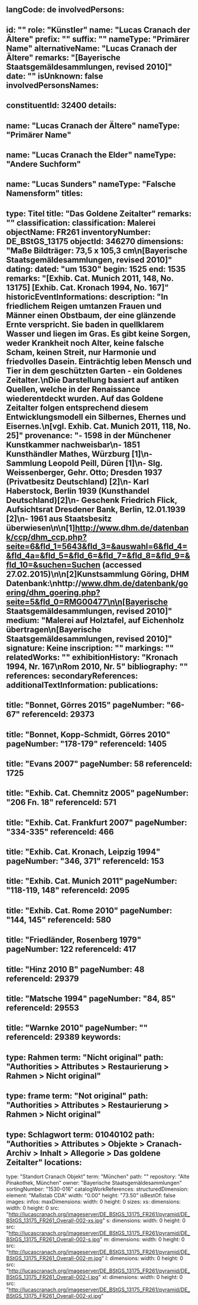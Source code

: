 langCode: de
involvedPersons: 
 - 
   id: ""
  role: "Künstler"
  name: "Lucas Cranach der Ältere"
  prefix: ""
  suffix: ""
  nameType: "Primärer Name"
  alternativeName: "Lucas Cranach der Ältere"
  remarks: "[Bayerische Staatsgemäldesammlungen, revised 2010]"
  date: ""
  isUnknown: false
involvedPersonsNames: 
 - 
   constituentId: 32400
  details: 
   - 
   name: "Lucas Cranach der Ältere"
    nameType: "Primärer Name"
   - 
   name: "Lucas Cranach the Elder"
    nameType: "Andere Suchform"
   - 
   name: "Lucas Sunders"
    nameType: "Falsche Namensform"
titles: 
 - 
   type: Titel
  title: "Das Goldene Zeitalter"
  remarks: ""
classification: 
 classification: Malerei
objectName: FR261
inventoryNumber: DE_BStGS_13175
objectId: 346270
dimensions: "Maße Bildträger: 73,5 x 105,3 cm\n[Bayerische Staatsgemäldesammlungen, revised 2010]"
dating: 
 dated: "um 1530"
 begin: 1525
 end: 1535
 remarks: "[Exhib. Cat. Munich 2011, 148, No. 13175] [Exhib. Cat. Kronach 1994, No. 167]"
 historicEventInformations: 
description: "In friedlichem Reigen umtanzen Frauen und Männer einen Obstbaum, der eine glänzende Ernte verspricht. Sie baden in quellklarem Wasser und liegen im Gras. Es gibt keine Sorgen, weder Krankheit noch Alter, keine falsche Scham, keinen Streit, nur Harmonie und friedvolles Dasein. Einträchtig leben Mensch und Tier in dem geschützten Garten - ein Goldenes Zeitalter.\nDie Darstellung basiert auf antiken Quellen, welche in der Renaissance wiederentdeckt wurden. Auf das Goldene Zeitalter folgen entsprechend diesem Entwicklungsmodell ein Silbernes, Ehernes und Eisernes.\n[vgl. Exhib. Cat. Munich 2011, 118, No. 25]"
provenance: "- 1598 in der Münchener Kunstkammer nachweisbar\n- 1851 Kunsthändler Mathes, Würzburg [1]\n- Sammlung Leopold Peill, Düren [1]\n- Slg. Weissenberger, Gehr. Otto; Dresden 1937 (Privatbesitz Deutschland) [2]\n- Karl Haberstock, Berlin 1939 (Kunsthandel Deutschland)[2]\n- Geschenk Friedrich Flick, Aufsichtsrat Dresdener Bank, Berlin, 12.01.1939 [2]\n- 1961 aus Staatsbesitz überwiesen\n\n[1]http://www.dhm.de/datenbank/ccp/dhm_ccp.php?seite=6&fld_1=5643&fld_3=&auswahl=6&fld_4=&fld_4a=&fld_5=&fld_6=&fld_7=&fld_8=&fld_9=&fld_10=&suchen=Suchen (accessed 27.02.2015)\n\n[2]Kunstsammlung Göring, DHM Datenbank:\nhttp://www.dhm.de/datenbank/goering/dhm_goering.php?seite=5&fld_0=RMG00477\n\n[Bayerische Staatsgemäldesammlungen, revised 2010]"
medium: "Malerei auf Holztafel, auf Eichenholz übertragen\n[Bayerische Staatsgemäldesammlungen, revised 2010]"
signature: Keine
inscription: ""
markings: ""
relatedWorks: ""
exhibitionHistory: "Kronach 1994, Nr. 167\nRom 2010, Nr. 5"
bibliography: ""
references: 
secondaryReferences: 
additionalTextInformation: 
publications: 
 - 
   title: "Bonnet, Görres 2015"
  pageNumber: "66-67"
  referenceId: 29373
 - 
   title: "Bonnet, Kopp-Schmidt, Görres 2010"
  pageNumber: "178-179"
  referenceId: 1405
 - 
   title: "Evans 2007"
  pageNumber: 58
  referenceId: 1725
 - 
   title: "Exhib. Cat. Chemnitz 2005"
  pageNumber: "206 Fn. 18"
  referenceId: 571
 - 
   title: "Exhib. Cat. Frankfurt 2007"
  pageNumber: "334-335"
  referenceId: 466
 - 
   title: "Exhib. Cat. Kronach, Leipzig 1994"
  pageNumber: "346, 371"
  referenceId: 153
 - 
   title: "Exhib. Cat. Munich 2011"
  pageNumber: "118-119, 148"
  referenceId: 2095
 - 
   title: "Exhib. Cat. Rome 2010"
  pageNumber: "144, 145"
  referenceId: 580
 - 
   title: "Friedländer, Rosenberg 1979"
  pageNumber: 122
  referenceId: 417
 - 
   title: "Hinz 2010 B"
  pageNumber: 48
  referenceId: 29379
 - 
   title: "Matsche 1994"
  pageNumber: "84, 85"
  referenceId: 29553
 - 
   title: "Warnke 2010"
  pageNumber: ""
  referenceId: 29389
keywords: 
 - 
   type: Rahmen
  term: "Nicht original"
  path: "Authorities > Attributes > Restaurierung > Rahmen > Nicht original"
 - 
   type: frame
  term: "Not original"
  path: "Authorities > Attributes > Restaurierung > Rahmen > Nicht original"
 - 
   type: Schlagwort
  term: 01040102
  path: "Authorities > Attributes > Objekte > Cranach-Archiv > Inhalt > Allegorie > Das goldene Zeitalter"
locations: 
 - 
   type: "Standort Cranach Objekt"
  term: "München"
  path: ""
repository: "Alte Pinakothek, München"
owner: "Bayerische Staatsgemäldesammlungen"
sortingNumber: "1530-016"
catalogWorkReferences: 
structuredDimension: 
 element: "Maßstab CDA"
 width: "0.00"
 height: "73.50"
isBestOf: false
images: 
 infos: 
  maxDimensions: 
   width: 0
   height: 0
 sizes: 
  xs: 
   dimensions: 
    width: 0
    height: 0
   src: "http://lucascranach.org/imageserver/DE_BStGS_13175_FR261/pyramid/DE_BStGS_13175_FR261_Overall-002-xs.jpg"
  s: 
   dimensions: 
    width: 0
    height: 0
   src: "http://lucascranach.org/imageserver/DE_BStGS_13175_FR261/pyramid/DE_BStGS_13175_FR261_Overall-002-s.jpg"
  m: 
   dimensions: 
    width: 0
    height: 0
   src: "http://lucascranach.org/imageserver/DE_BStGS_13175_FR261/pyramid/DE_BStGS_13175_FR261_Overall-002-m.jpg"
  l: 
   dimensions: 
    width: 0
    height: 0
   src: "http://lucascranach.org/imageserver/DE_BStGS_13175_FR261/pyramid/DE_BStGS_13175_FR261_Overall-002-l.jpg"
  xl: 
   dimensions: 
    width: 0
    height: 0
   src: "http://lucascranach.org/imageserver/DE_BStGS_13175_FR261/pyramid/DE_BStGS_13175_FR261_Overall-002-xl.jpg"